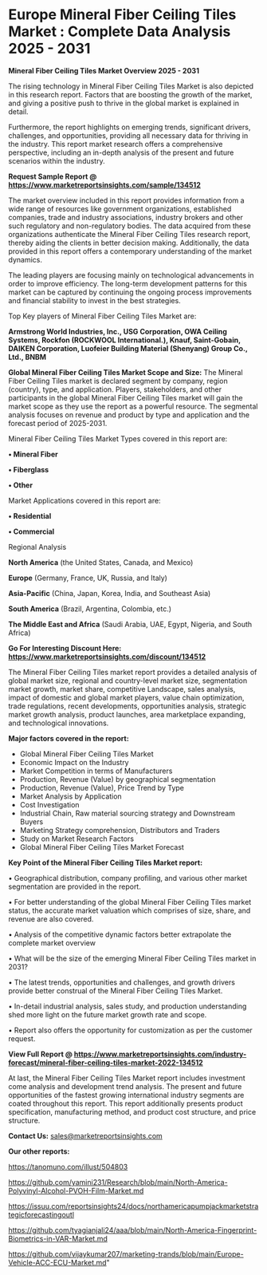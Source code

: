  # Europe Mineral Fiber Ceiling Tiles Market : Complete Data Analysis 2025 - 2031

<Strong> Mineral Fiber Ceiling Tiles Market Overview 2025 - 2031</strong>

The rising technology in Mineral Fiber Ceiling Tiles Market is also depicted in this research report. Factors that are boosting the growth of the market, and giving a positive push to thrive in the global market is explained in detail.

Furthermore, the report highlights on emerging trends, significant drivers, challenges, and opportunities, providing all necessary data for thriving in the industry. This report market research offers a comprehensive perspective, including an in-depth analysis of the present and future scenarios within the industry.

<strong>Request Sample Report @ <a href=https://www.marketreportsinsights.com/sample/134512>https://www.marketreportsinsights.com/sample/134512</a></strong>

The market overview included in this report provides information from a wide range of resources like government organizations, established companies, trade and industry associations, industry brokers and other such regulatory and non-regulatory bodies. The data acquired from these organizations authenticate the Mineral Fiber Ceiling Tiles research report, thereby aiding the clients in better decision making. Additionally, the data provided in this report offers a contemporary understanding of the market dynamics.

The leading players are focusing mainly on technological advancements in order to improve efficiency. The long-term development patterns for this market can be captured by continuing the ongoing process improvements and financial stability to invest in the best strategies.

Top Key players of Mineral Fiber Ceiling Tiles Market are:

<strong>Armstrong World Industries, Inc., USG Corporation, OWA Ceiling Systems, Rockfon (ROCKWOOL International.), Knauf, Saint-Gobain, DAIKEN Corporation, Luofeier Building Material (Shenyang) Group Co., Ltd., BNBM</strong>

<strong><b>Global Mineral Fiber Ceiling Tiles Market Scope and Size:</b></strong>
The Mineral Fiber Ceiling Tiles market is declared segment by company, region (country), type, and application. Players, stakeholders, and other participants in the global Mineral Fiber Ceiling Tiles market will gain the market scope as they use the report as a powerful resource. The segmental analysis focuses on revenue and product by type and application and the forecast period of 2025-2031.

Mineral Fiber Ceiling Tiles Market Types covered in this report are:

<strong>• Mineral Fiber

• Fiberglass

• Other</strong>

Market Applications covered in this report are:

<strong>• Residential

• Commercial</strong> 

Regional Analysis

<strong>North America</strong> (the United States, Canada, and Mexico)

<strong>Europe</strong> (Germany, France, UK, Russia, and Italy)

<strong>Asia-Pacific</strong> (China, Japan, Korea, India, and Southeast Asia)

<strong>South America</strong> (Brazil, Argentina, Colombia, etc.)

<strong>The Middle East and Africa</strong> (Saudi Arabia, UAE, Egypt, Nigeria, and South Africa)

<strong>Go For Interesting Discount Here: <a href=https://www.marketreportsinsights.com/discount/134512>https://www.marketreportsinsights.com/discount/134512</a></strong>

The Mineral Fiber Ceiling Tiles market report provides a detailed analysis of global market size, regional and country-level market size, segmentation market growth, market share, competitive Landscape, sales analysis, impact of domestic and global market players, value chain optimization, trade regulations, recent developments, opportunities analysis, strategic market growth analysis, product launches, area marketplace expanding, and technological innovations.

<strong><b>Major factors covered in the report:</b></strong>
<ul>
  <li>Global Mineral Fiber Ceiling Tiles Market </li>
  <li>Economic Impact on the Industry</li>
  <li>Market Competition in terms of Manufacturers</li>
  <li>Production, Revenue (Value) by geographical segmentation</li>
  <li>Production, Revenue (Value), Price Trend by Type</li>
  <li>Market Analysis by Application</li>
  <li>Cost Investigation</li>
  <li>Industrial Chain, Raw material sourcing strategy and Downstream Buyers</li>
  <li>Marketing Strategy comprehension, Distributors and Traders</li>
  <li>Study on Market Research Factors</li>
  <li>Global Mineral Fiber Ceiling Tiles Market Forecast</li>
</ul>

<strong><b>Key Point of the Mineral Fiber Ceiling Tiles Market report:</b></strong>

• Geographical distribution, company profiling, and various other market segmentation are provided in the report.

• For better understanding of the global Mineral Fiber Ceiling Tiles market status, the accurate market valuation which comprises of size, share, and revenue are also covered.

• Analysis of the competitive dynamic factors better extrapolate the complete market overview

• What will be the size of the emerging Mineral Fiber Ceiling Tiles market in 2031?

• The latest trends, opportunities and challenges, and growth drivers provide better construal of the Mineral Fiber Ceiling Tiles Market.

• In-detail industrial analysis, sales study, and production understanding shed more light on the future market growth rate and scope.

• Report also offers the opportunity for customization as per the customer request.

<strong><b>View Full Report @ <a href=https://www.marketreportsinsights.com/industry-forecast/mineral-fiber-ceiling-tiles-market-2022-134512>https://www.marketreportsinsights.com/industry-forecast/mineral-fiber-ceiling-tiles-market-2022-134512</a></b></strong>


At last, the Mineral Fiber Ceiling Tiles Market report includes investment come analysis and development trend analysis. The present and future opportunities of the fastest growing international industry segments are coated throughout this report. This report additionally presents product specification, manufacturing method, and product cost structure, and price structure.

<strong>Contact Us:</strong>
sales@marketreportsinsights.com

<strong>Our other reports:</strong>

<a href=https://tanomuno.com/illust/504803>https://tanomuno.com/illust/504803</a>

<a href=https://github.com/yamini231/Research/blob/main/North-America-Polyvinyl-Alcohol-PVOH-Film-Market.md>https://github.com/yamini231/Research/blob/main/North-America-Polyvinyl-Alcohol-PVOH-Film-Market.md</a>

<a href=https://issuu.com/reportsinsights24/docs/northamericapumpjackmarketstrategicforecastingoutl>https://issuu.com/reportsinsights24/docs/northamericapumpjackmarketstrategicforecastingoutl</a>

<a href=https://github.com/tyagianjali24/aaa/blob/main/North-America-Fingerprint-Biometrics-in-VAR-Market.md>https://github.com/tyagianjali24/aaa/blob/main/North-America-Fingerprint-Biometrics-in-VAR-Market.md</a>

<a href=https://github.com/vijaykumar207/marketing-trands/blob/main/Europe-Vehicle-ACC-ECU-Market.md>https://github.com/vijaykumar207/marketing-trands/blob/main/Europe-Vehicle-ACC-ECU-Market.md</a>"
